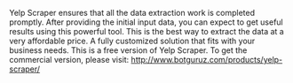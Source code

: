 Yelp Scraper  ensures that all the data extraction work is completed promptly. After providing the initial input data, you can expect to get useful results using this powerful tool. This is the best way to extract the data at a very affordable price. A fully customized solution that fits with your business needs. This is a free version of Yelp Scraper. To get the commercial version, please visit: http://www.botguruz.com/products/yelp-scraper/
